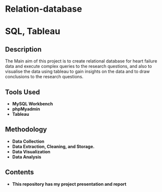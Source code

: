 # Relation-database
<h1>SQL, Tableau</h1>


<h2>Description</h2>
The Main aim of this project is to create relational database for heart failure data and execute complex queries to the research questions, and also to visualise the data using tableau to gain insights on the data and to draw conclusions to the research questions.
<br />


<h2>Tools Used</h2>

- <b>MySQL Workbench</b> 
- <b>phpMyadmin</b>
- <b>Tableau</b>

<h2>Methodology </h2>

- <b>Data Collection</b> 
- <b>Data Extraction, Cleaning, and Storage.</b> 
- <b>Data Visualization</b> 
- <b>Data Analysis</b> 

<h2>Contents</h2>

- <b>This repository has my project presentation and report </b> 

